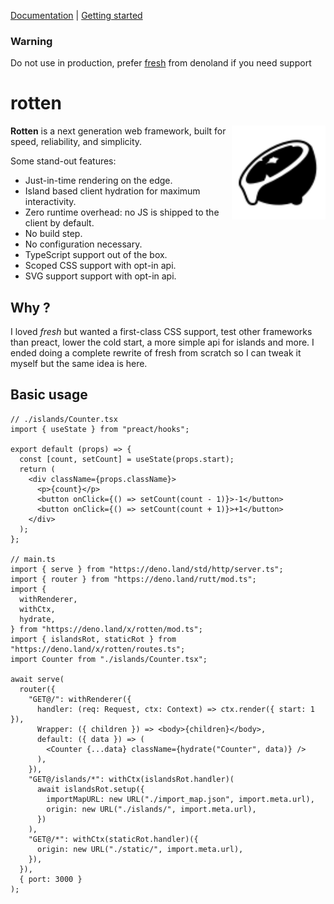 [Documentation](#-documentation) | [Getting started](#-getting-started)

### Warning

Do not use in production, prefer [fresh](https://github.com/denoland/fresh) from denoland if you need support

# rotten

<img align="right" src="./examples/counter/static/favicon.svg" height="150px" alt="the rotten logo: a rotten sliced lemon dripping with juice">

**Rotten** is a next generation web framework, built for speed, reliability, and
simplicity.

Some stand-out features:

- Just-in-time rendering on the edge.
- Island based client hydration for maximum interactivity.
- Zero runtime overhead: no JS is shipped to the client by default.
- No build step.
- No configuration necessary.
- TypeScript support out of the box.
- Scoped CSS support with opt-in api.
- SVG support support with opt-in api.

## Why ?

I loved _fresh_ but wanted a first-class CSS support, test other frameworks than preact, lower the cold start, a more simple api for islands and more. I ended doing a complete rewrite of fresh from scratch so I can tweak it myself but the same idea is here.

## Basic usage

```tsx
// ./islands/Counter.tsx
import { useState } from "preact/hooks";

export default (props) => {
  const [count, setCount] = useState(props.start);
  return (
    <div className={props.className}>
      <p>{count}</p>
      <button onClick={() => setCount(count - 1)}>-1</button>
      <button onClick={() => setCount(count + 1)}>+1</button>
    </div>
  );
};

// main.ts
import { serve } from "https://deno.land/std/http/server.ts";
import { router } from "https://deno.land/rutt/mod.ts";
import {
  withRenderer,
  withCtx,
  hydrate,
} from "https://deno.land/x/rotten/mod.ts";
import { islandsRot, staticRot } from "https://deno.land/x/rotten/routes.ts";
import Counter from "./islands/Counter.tsx";

await serve(
  router({
    "GET@/": withRenderer({
      handler: (req: Request, ctx: Context) => ctx.render({ start: 1 }),
      Wrapper: ({ children }) => <body>{children}</body>,
      default: ({ data }) => (
        <Counter {...data} className={hydrate("Counter", data)} />
      ),
    }),
    "GET@/islands/*": withCtx(islandsRot.handler)(
      await islandsRot.setup({
        importMapURL: new URL("./import_map.json", import.meta.url),
        origin: new URL("./islands/", import.meta.url),
      })
    ),
    "GET@/*": withCtx(staticRot.handler)({
      origin: new URL("./static/", import.meta.url),
    }),
  }),
  { port: 3000 }
);
```
